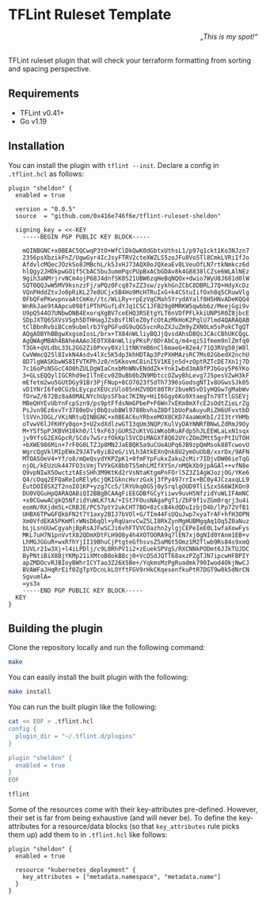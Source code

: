 # TFLint Ruleset Template

<div style="text-align: right"><em>„This is my spot!“</em></div>

<br>

TFLint ruleset plugin that will check your terraform formatting from sorting and
spacing perspective.

## Requirements

- TFLint v0.41+
- Go v1.19

## Installation

You can install the plugin with `tflint --init`. Declare a config in
`.tflint.hcl` as follows:

```hcl
plugin "sheldon" {
  enabled = true

  version = "0.0.5"
  source  = "github.com/0x416e746f6e/tflint-ruleset-sheldon"

  signing_key = <<-KEY
    -----BEGIN PGP PUBLIC KEY BLOCK-----

    mQINBGNC+x0BEAC5QCwqP3tO+WfClDkQwK0dGbtxUthsL1/p97q1ckt1Ko3NJzn7
    2356psXbzikFnZ/UgwGyr4IcJsyFTRV2cteXWZLS5zoJFu8Vo5Tl8CmkLVRiIfJo
    AfdvlcMQecJOzkSo8JMBchL/k5JxHJ73AQX0oJQXeaEv0LVeuOfLN7rtkNmkcz6d
    hlQgy2JHDkpwGO1f5CbAC5bu3ummPqcPUpBxACbGDAv8k4G8838lCZse6WLAlNEz
    9gih3aNMrjrvNCm4ojP68J4dnfSK0S21UBW6zqHeBqNQOx+dwio7WyU8J681d0lW
    SQT0QQJwW5MV9ksnzzFj/aPQz0Fcq87xZZ3sw/zykhGnZCbC8DBRLJ7Q+HdyXcDz
    VQnPHddZtvJo0pRiKL27e8UCjx5B4Ho9McHTRuIxG+k4CStuIifOxh8q5CRuwVlg
    0FbQFePKwvpnvaAtCmKe//tc/WLLRy+rpEzVqCMah5YrydAYalf0H5HNvADeKQQ4
    WnRkJae9tAApcu098fiPThPGufLdYJq1CSC1JFB29g0MRKW5qwbb6z/MeejGgi9v
    U9pQ544O7UNbwDNB4ExorqXgBV7ceEHQ3RSEtgYLT6nVDfPFLkkiUNPSR0Z8jbcE
    SDpJXTQ6SXVsVSgh5DTHHagJZsBsflNleZ0yfcOtAzMkHoK2PqlU7lmd4QARAQAB
    tClBbnRvbiBCcm9ubmlrb3YgPGFudG9uQG5vcnRoZXJuZm9yZXN0Lm5sPokCTgQT
    AQgAOBYhBBgwXxgsmIosL/brx+TX84nWLliyBQJjQvsdAhsDBQsJCAcCBhUKCQgL
    AgQWAgMBAh4BAheAAAoJEOTX84nWLliyPKsP/0DrAbCq/m4+qiS1fmem9nlZmfq0
    T3Gk+qVLdbL33L2GG2Zi0Pxvy0Xzl1tNKYmB6nCl6maeG+82e4/71Q3RVg50jW8l
    CwVWmcQ25l8IvkN4Asdv4lXc5K5dp3khHDTAp3PzPXHMAzsRC7Ms02GbedX2nchU
    8D7lgWASKbwWS8IFVTKPhJz0/n5KkovmC8inI5V1KEjn5d+zOptRZTcDE7Xn1j7D
    7c16oPsNSGcC4O0hZULDgWIaCnxbMnWNvENddZk+YnkIwbd3mA9fPJbGoy5P6YKo
    3+GLsEQQylIGCRhd9eIlTnEcv0ZOuBb0bZN9MbtccOZwyBhLevg7J5pesVZwH3kF
    mEfetm2wu5GUtDGy91Br3PjFNup+8CO7023f5dTh7396sGodsgNTIv8UGwsSJk05
    vD1YNrI6fe0CGzbLEycpzXEUczUlo05nHZV0Dt80TRr2bueN5vD1yHQGw7gMabWv
    fOrwZ/672Bz8aA0MALNYchUpsSFbac7KINy+HiI6Ggy6Ko9XtaegTn79TtlGSEVj
    MBeQHYEvUbYnFcpSzn9/ps9ptFfdsNmGPbeP+F6Wn7xEKm8mXfcE2sOdtZioLrZg
    PsJvn9Ez6xvTr3780eDvj0bQzubBWl9780bvhaZ8Df1bUoPaAuyuRiZH6UFvxtbD
    lSVVnJOGL/VKiNRtuQINBGNC+x0BEAC6uYRbxeMOX8CKD74aaWoKbI/2I3trYHMb
    oTvwV6lJFKHYy0qo+3+U2xdXdlzwGTI3qUm3NQP/KulVyDAYNNRfBNwLZdRmJ9Oy
    M+YSf5pPJKBVH18kh0/ll9xF63jGURS2uKtVGiWKobRuAFdp5hJLEEWLaLxN1sqx
    jv9YfsG2EXGpcR/SCdv7wSrzfOkKpl5VCDiMAGXf8Q62UYcZOmZMtt5grPtIUTOH
    +bXWE986Min+7rF0G0LTZJp8MN2JaEBQK5a9uCUeAUPq6JB9zpQmMsok88TcwovU
    WgrcQgVklMIpEWxZ9JATv8yiB2eG/iVLh3AtkEXnQnk8U2ymOuUbB/xxrDx/9AFN
    MTOA5OeV4+Yf/o8/mQeQsydYKPZpK1+0fmFYpFukxZaku2cMir7IDjvDW06ieTqG
    njOL/kEUzUk447FO3sVmjTVYkGX8bbTS5mhLMIfXYSn/nMQkXb9jpAGAl++vfN8e
    Q9vpNIwX5OwctztAEsSHh3M9KtKd2rVsNtaKtgmPnFOrl5Z3Z14gWJozjOG/YKe6
    Q4/cOqq2EFQaReIoREly6cjQKIGkncHvrzGxkj3fPy497rrIx+BC0y4JCzaxqLL9
    EutDOI8SX2T2noIO1KP+yzg7Cc5/lRYUkq0G5j0ySrqlgOUD9Tli5zxS66WIKOn9
    DU0VQGuHpQARAQABiQI2BBgBCAAgFiEEGDBfGCyYiiwv9uvH5NfzidYuWLIFAmNC
    +x0CGwwACgkQ5NfzidYuWLK7tA/+ISt7FOusNAgaPgT1/ZbF9f1vZGm0rqrj3u4i
    eomN/RXjdm5L+CRBJE/PC57ptY2ukCHT7BO+8zCsB4kdQDuIzbjD4b/lPp72VfB1
    UHBX6TPwGFQkbFN2t7Y1axy2BIJ7bVOl+G/TIm44FsUQuJwp7xyaTrAF+hfH3OPN
    Xm0VfdEKA5PKmMlrWNsD6qQl+yRqUanvCwZ5LI8RkZynMgHUBMgqAq1Oq5Z0aNuz
    bLjLsnUUwCgyahjBpRsAJFwSCJi6vhFTVVCOazhn2ylgjCEPeIeE0L1wfaXowFys
    MKL7uH7N1pnVvtX82QDmXDtFLH9O8y4h4XOTOORA9q7lEN7xj0gNId0YAnm1EB+v
    LhMGJGGuR+wxRfhYjII19BhuCjPtgteGfhsvsZ5aM6t5Omz1M2Tlwb9Rs84s9xmQ
    IUVLr21w3Xj+l4iLPDlj/c9L8RhPV1i2+zEuekSPVgS/RXCNNkPODmt6JJkTUJDC
    ByPNtiBiX8BjYKMp21iXMtoB8okB8cj0+VcQSdJQTT68axzPZgTJN7ipcwHFBPIY
    apZMDOcvRJBIoyBWhrICYTao3Z26X5Be+/YqkmsMzPgRuadmk790Iwod4OkjNwCJ
    BVAWFaJHqRrEif0ZgTpYDcnLkLOYftFGV9rHkCKqesenfkuPtR7DGT9w0k5dNrCN
    SgvumlA=
    =ys3x
    -----END PGP PUBLIC KEY BLOCK-----
  KEY
}
```

## Building the plugin

Clone the repository locally and run the following command:

```bash
make
```

You can easily install the built plugin with the following:

```bash
make install
```

You can run the built plugin like the following:

```bash
cat << EOF > .tflint.hcl
config {
  plugin_dir = "~/.tflint.d/plugins"
}

plugin "sheldon" {
  enabled = true
}
EOF

tflint
```

Some of the resources come with their key-attributes pre-defined.  However,
their set is far from being exhaustive (and will never be). To define the
key-attributes for a resource/data blocks (so that `key_attributes`
rule picks them up) add them to in `.tflint.hcl` like follows:

```hcl
plugin "sheldon" {
  enabled = true

  resource "kubernetes_deployment" {
    key_attributes = ["metadata.namespace", "metadata.name"]
  }
}
```
